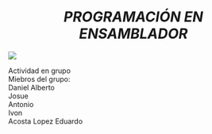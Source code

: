<h1 align = "center" > <em> PROGRAMACIÓN EN ENSAMBLADOR </em> </h1>
 <p align="left">
   <img src="https://img.shields.io/badge/STATUS-EN%20DESAROLLO-green">
 </p>
Actividad en grupo <br>
Miebros del grupo: <br>
Daniel Alberto <br>
Josue <br>
Antonio <br>
Ivon <br>
Acosta Lopez Eduardo <br>

